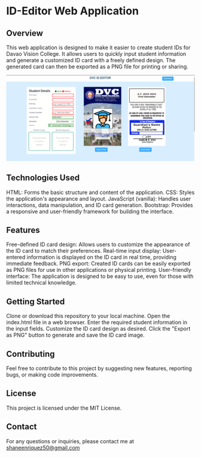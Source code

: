 
# ID-Editor Web Application

## Overview

This web application is designed to make it easier to create student IDs for Davao Vision College. It allows users to quickly input student information and generate a customized ID card with a freely defined design. The generated card can then be exported as a PNG file for printing or sharing.

![DVC-ID-EDITOR](images/demo.png)

## Technologies Used

HTML: Forms the basic structure and content of the application.
CSS: Styles the application's appearance and layout.
JavaScript (vanilla): Handles user interactions, data manipulation, and ID card generation.
Bootstrap: Provides a responsive and user-friendly framework for building the interface.
## Features

Free-defined ID card design: Allows users to customize the appearance of the ID card to match their preferences.
Real-time input display: User-entered information is displayed on the ID card in real time, providing immediate feedback.
PNG export: Created ID cards can be easily exported as PNG files for use in other applications or physical printing.
User-friendly interface: The application is designed to be easy to use, even for those with limited technical knowledge.
## Getting Started

Clone or download this repository to your local machine.
Open the index.html file in a web browser.
Enter the required student information in the input fields.
Customize the ID card design as desired.
Click the "Export as PNG" button to generate and save the ID card image.
## Contributing

Feel free to contribute to this project by suggesting new features, reporting bugs, or making code improvements.

## License

This project is licensed under the MIT License.

## Contact

For any questions or inquiries, please contact me at shaneenriquez50@gmail.com